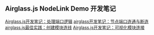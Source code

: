 ## Airglass.js NodeLink Demo 开发笔记

[Airglass.js开发笔记：处理端口逻辑](https://www.shuaihuajun.com/article/airglass-node-port-processor/)
[airglass开发笔记：节点端口连通与断连](https://www.shuaihuajun.com/article/airglass-module-build-connection/)
[airglass.js最佳实践：创建模块连线](https://www.shuaihuajun.com/article/airglass-create-module-line/)
[Airglass.js开发笔记：可视化模块连接](https://www.shuaihuajun.com/article/airglass-module-relationship-visualization/)